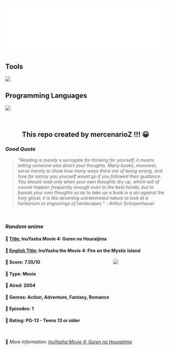 
<img src="svg/nai.svg" />

<p>
  <h2>Tools</h2>
  <a href="https://skillicons.dev">
    <img src="https://skillicons.dev/icons?i=git,bash,vim,ubuntu,tensorflow,pytorch,docker,raspberrypi" />
  </a>

  <br />

  <h2>Programming Languages</h2>

  <a href="https://skillicons.dev">
    <img src="https://skillicons.dev/icons?i=python,c,cpp" />
  </a>
</p>

<br />

<h2 align="center">This repo created by mercenarioZ !!! 😀</h2>
<h3><i>Good Quote</i></h3>

<blockquote>
<i>
“Reading is merely a surrogate for thinking for yourself; it means letting someone else direct your thoughts. Many books, moreover, serve merely to show how many ways there are of being wrong, and how far astray you yourself would go if you followed their guidance. You should read only when your own thoughts dry up, which will of course happen frequently enough even to the best heads; but to banish your own thoughts so as to take up a book is a sin against the holy ghost; it is like deserting untrammeled nature to look at a herbarium or engravings of landscapes.” - Arthur Schopenhauer
</i>
</blockquote>

<br />

<h3><i>Random anime</i></h3>

<h4>
  <strong>🥭 <u>Title:</u></strong> InuYasha Movie 4: Guren no Houraijima
</h4>

<h4>🌿 <u>English Title:</u> InuYasha the Movie 4: Fire on the Mystic Island</h4>

<img align="right" width="165" src=https://cdn.myanimelist.net/images/anime/1216/94369.jpg />

<h4>🌱 Score: 7.55/10</h4>

<h4>🌲 Type: Movie</h4>

<h4>🌴 Aired: 2004</h4>

<h4>🌵 Genres: Action, Adventure, Fantasy, Romance</h4>

<h4>🥑 Episodes: 1</h4>

<h4>🍏 Rating: PG-13 - Teens 13 or older</h4>

<br />

🍂 *More information: [InuYasha Movie 4: Guren no Houraijima](https://myanimelist.net/anime/449/InuYasha_Movie_4__Guren_no_Houraijima)*
    